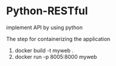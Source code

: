 # Python-RESTful
implement API by using python

The step for containerizing the application  
1. docker build -t myweb .  
2. docker run -p 8005:8000 myweb
